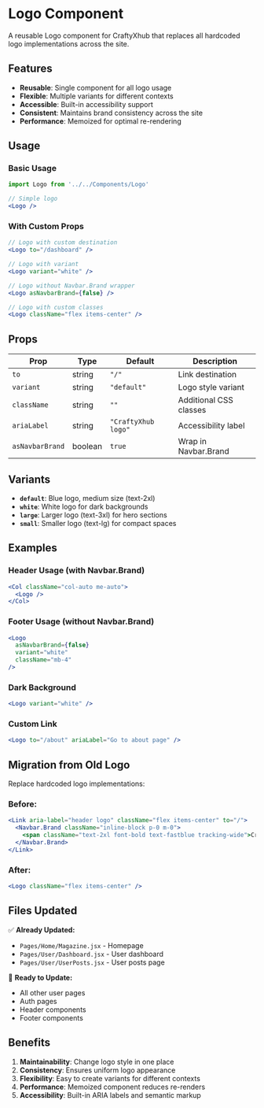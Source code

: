 # Logo Component

A reusable Logo component for CraftyXhub that replaces all hardcoded logo implementations across the site.

## Features

- **Reusable**: Single component for all logo usage
- **Flexible**: Multiple variants for different contexts
- **Accessible**: Built-in accessibility support
- **Consistent**: Maintains brand consistency across the site
- **Performance**: Memoized for optimal re-rendering

## Usage

### Basic Usage
```jsx
import Logo from '../../Components/Logo'

// Simple logo
<Logo />
```

### With Custom Props
```jsx
// Logo with custom destination
<Logo to="/dashboard" />

// Logo with variant
<Logo variant="white" />

// Logo without Navbar.Brand wrapper
<Logo asNavbarBrand={false} />

// Logo with custom classes
<Logo className="flex items-center" />
```

## Props

| Prop | Type | Default | Description |
|------|------|---------|-------------|
| `to` | string | `"/"` | Link destination |
| `variant` | string | `"default"` | Logo style variant |
| `className` | string | `""` | Additional CSS classes |
| `ariaLabel` | string | `"CraftyXhub logo"` | Accessibility label |
| `asNavbarBrand` | boolean | `true` | Wrap in Navbar.Brand |

## Variants

- **`default`**: Blue logo, medium size (text-2xl)
- **`white`**: White logo for dark backgrounds
- **`large`**: Larger logo (text-3xl) for hero sections
- **`small`**: Smaller logo (text-lg) for compact spaces

## Examples

### Header Usage (with Navbar.Brand)
```jsx
<Col className="col-auto me-auto">
  <Logo />
</Col>
```

### Footer Usage (without Navbar.Brand)
```jsx
<Logo 
  asNavbarBrand={false} 
  variant="white"
  className="mb-4" 
/>
```

### Dark Background
```jsx
<Logo variant="white" />
```

### Custom Link
```jsx
<Logo to="/about" ariaLabel="Go to about page" />
```

## Migration from Old Logo

Replace hardcoded logo implementations:

### Before:
```jsx
<Link aria-label="header logo" className="flex items-center" to="/">
  <Navbar.Brand className="inline-block p-0 m-0">
    <span className="text-2xl font-bold text-fastblue tracking-wide">CraftyXhub</span>
  </Navbar.Brand>
</Link>
```

### After:
```jsx
<Logo className="flex items-center" />
```

## Files Updated

✅ **Already Updated:**
- `Pages/Home/Magazine.jsx` - Homepage
- `Pages/User/Dashboard.jsx` - User dashboard  
- `Pages/User/UserPosts.jsx` - User posts page

🔄 **Ready to Update:**
- All other user pages
- Auth pages
- Header components
- Footer components

## Benefits

1. **Maintainability**: Change logo style in one place
2. **Consistency**: Ensures uniform logo appearance
3. **Flexibility**: Easy to create variants for different contexts
4. **Performance**: Memoized component reduces re-renders
5. **Accessibility**: Built-in ARIA labels and semantic markup